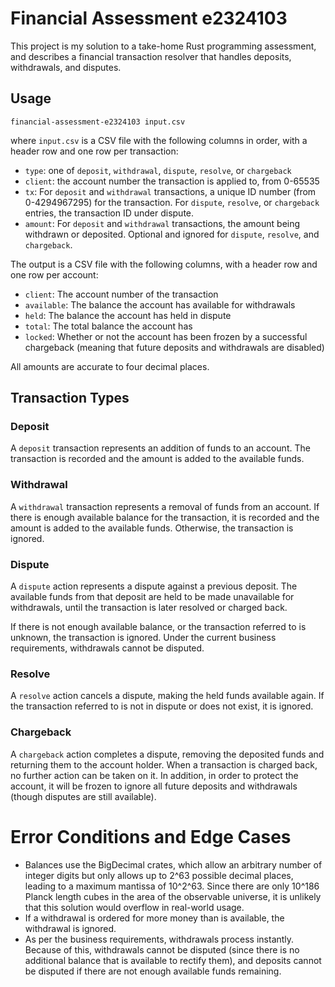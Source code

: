 # Financial Assessment e2324103

This project is my solution to a take-home Rust programming assessment, and describes a financial
transaction resolver that handles deposits, withdrawals, and disputes.

## Usage

    financial-assessment-e2324103 input.csv

where `input.csv` is a CSV file with the following columns in order, with a header row
and one row per transaction:

- `type`: one of `deposit`, `withdrawal`, `dispute`, `resolve`, or `chargeback`
- `client`: the account number the transaction is applied to, from 0-65535
- `tx`: For `deposit` and `withdrawal` transactions, a unique ID number
  (from 0-4294967295) for the transaction. For `dispute`, `resolve`, or `chargeback`
  entries, the transaction ID under dispute.
- `amount`: For `deposit` and `withdrawal` transactions, the amount being withdrawn
  or deposited. Optional and ignored for `dispute`, `resolve`, and `chargeback`.

The output is a CSV file with the following columns, with a header row and one row
per account:
- `client`: The account number of the transaction
- `available`: The balance the account has available for withdrawals
- `held`: The balance the account has held in dispute
- `total`: The total balance the account has
- `locked`: Whether or not the account has been frozen by a successful chargeback
  (meaning that future deposits and withdrawals are disabled)

All amounts are accurate to four decimal places.

## Transaction Types

### Deposit

A `deposit` transaction represents an addition of funds to an account. The transaction
is recorded and the amount is added to the available funds.

### Withdrawal

A `withdrawal` transaction represents a removal of funds from an account. If there
is enough available balance for the transaction, it is recorded and the amount is
added to the available funds. Otherwise, the transaction is ignored.

### Dispute

A `dispute` action represents a dispute against a previous deposit. The available
funds from that deposit are held to be made unavailable for withdrawals, until the
transaction is later resolved or charged back.

If there is not enough available balance, or the transaction referred to is unknown,
the transaction is ignored. Under the current business requirements, withdrawals
cannot be disputed.

### Resolve

A `resolve` action cancels a dispute, making the held funds available again. If
the transaction referred to is not in dispute or does not exist, it is ignored.

### Chargeback

A `chargeback` action completes a dispute, removing the deposited funds and returning
them to the account holder. When a transaction is charged back, no further action
can be taken on it. In addition, in order to protect the account, it will be frozen
to ignore all future deposits and withdrawals (though disputes are still available).

# Error Conditions and Edge Cases

- Balances use the BigDecimal crates, which allow an arbitrary number of integer digits
  but only allows up to 2^63 possible decimal places, leading to a maximum mantissa
  of 10^2^63. Since there are only 10^186 Planck length cubes in the area of the observable
  universe, it is unlikely that this solution would overflow in real-world usage.
- If a withdrawal is ordered for more money than is available, the withdrawal is ignored.
- As per the business requirements, withdrawals process instantly. Because of this,
  withdrawals cannot be disputed (since there is no additional balance that is available
  to rectify them), and deposits cannot be disputed if there are not enough available
  funds remaining.